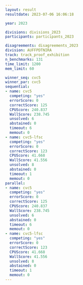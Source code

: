 ```yaml
---
layout: result
resultdate: 2023-07-06 16:06:18

year: 2023

divisions: divisions_2023
participants: participants_2023

disagreements: disagreements_2023
division: AUFFPDTNIRA
track: track_proof_exhibition
n_benchmarks: 131
time_limit: 1200
mem_limit: 60

winner_seq: cvc5
winner_par: cvc5
sequential:
- name: cvc5
  competing: "yes"
  errorScore: 0
  correctScore: 125
  CPUScore: 240.837
  WallScore: 238.745
  unsolved: 6
  abstained: 0
  timeout: 6
  memout: 0
- name: cvc5-lfsc
  competing: "yes"
  errorScore: 0
  correctScore: 123
  CPUScore: 41.668
  WallScore: 41.556
  unsolved: 8
  abstained: 0
  timeout: 1
  memout: 0
parallel:
- name: cvc5
  competing: "yes"
  errorScore: 0
  correctScore: 125
  CPUScore: 240.837
  WallScore: 238.745
  unsolved: 6
  abstained: 0
  timeout: 6
  memout: 0
- name: cvc5-lfsc
  competing: "yes"
  errorScore: 0
  correctScore: 123
  CPUScore: 41.668
  WallScore: 41.556
  unsolved: 8
  abstained: 0
  timeout: 1
  memout: 0
---
```

